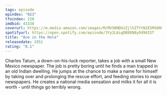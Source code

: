 ```yaml
---
tags: episode
epindex: "023"
tfoindex: 228
imdbid: 43338
coverurl: https://m.media-amazon.com/images/M/MV5BNDUzZjlhZTYtN2E5MS00ODQ3LWI1ZjgtNzdiZmI0NTZiZTljXkEyXkFqcGdeQXVyMjI4MjA5MzA@._V1_SX202_CR0,0,202,300_.jpg
spotifyurl: https://open.spotify.com/episode/3Yy2L6igDB8EN8yOd96IST
title: "Ace in the Hole"
releasedate: 1951
rating: "8.1"
---
```


Charles Tatum, a down-on-his-luck reporter, takes a job with a small New Mexico newspaper. The job is pretty boring until he finds a man trapped in an old Indian dwelling. He jumps at the chance to make a name for himself by taking over and prolonging the rescue effort, and feeding stories to major newspapers. He creates a national media sensation and milks it for all it is worth - until things go terribly wrong.